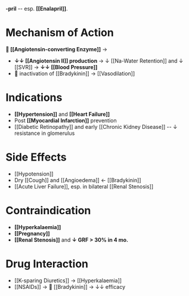 **-pril** -- esp. **[[Enalapril]]**.

# Mechanism of Action
** [[Angiotensin-converting Enzyme]]** → 
- **↓↓ [[Angiotensin II]] production** → ↓ [[Na-Water Retention]] and ↓ [[SVR]] → **↓↓ [[Blood Pressure]]**
-  inactivation of [[Bradykinin]] → [[Vasodilation]]

# Indications
- **[[Hypertension]]** and **[[Heart Failure]]**
- Post **[[Myocardial Infarction]]** prevention
- [[Diabetic Retinopathy]] and early [[Chronic Kidney Disease]] -- ↓ resistance in glomerulus

# Side Effects
- [[Hypotension]]
- Dry [[Cough]] and [[Angioedema]] ← [[Bradykinin]]
- [[Acute Liver Failure]], esp. in bilateral [[Renal Stenosis]]

# Contraindication
- **[[Hyperkalaemia]]**
- **[[Pregnancy]]**
- **[[Renal Stenosis]]** and **↓ GRF > 30% in 4 mo.**

# Drug Interaction
- [[K-sparing Diuretics]] → [[Hyperkalaemia]]
- [[NSAIDs]] →  [[Bradykinin]] → ↓↓ efficacy
